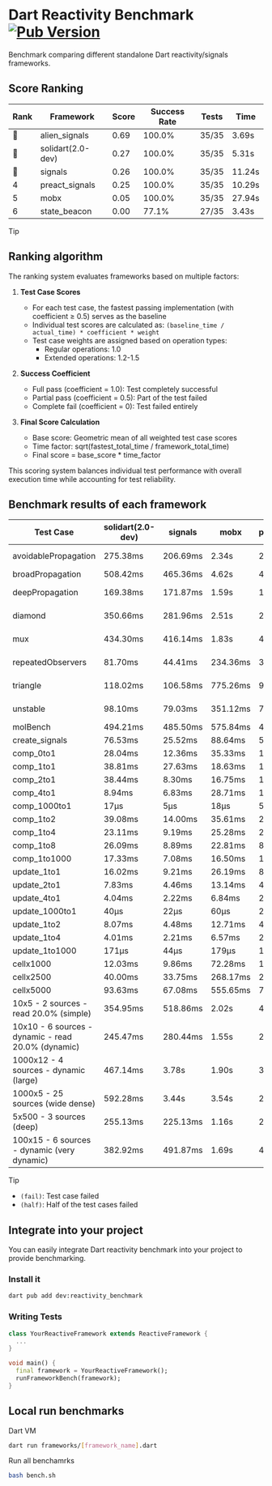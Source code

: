 # Dart Reactivity Benchmark [![Pub Version](https://img.shields.io/pub/v/reactivity_benchmark)](https://pub.dev/packages/reactivity_benchmark)

Benchmark comparing different standalone Dart reactivity/signals frameworks.

## Score Ranking

<!-- ranking start -->
| Rank | Framework | Score | Success Rate | Tests | Time |
|------|-----------|-------|--------------|-------|------|
| 🥇 | alien_signals | 0.69 | 100.0% | 35/35 | 3.69s |
| 🥈 | solidart(2.0-dev) | 0.27 | 100.0% | 35/35 | 5.31s |
| 🥉 | signals | 0.26 | 100.0% | 35/35 | 11.24s |
| 4 | preact_signals | 0.25 | 100.0% | 35/35 | 10.29s |
| 5 | mobx | 0.05 | 100.0% | 35/35 | 27.94s |
| 6 | state_beacon | 0.00 | 77.1% | 27/35 | 3.43s |

<!-- ranking end -->

> [!TIP]
> ## Ranking algorithm
>
> The ranking system evaluates frameworks based on multiple factors:
>
> 1. **Test Case Scores**
>    - For each test case, the fastest passing implementation (with coefficient ≥ 0.5) serves as the baseline
>    - Individual test scores are calculated as: `(baseline_time / actual_time) * coefficient * weight`
>    - Test case weights are assigned based on operation types:
>      - Regular operations: 1.0
>      - Extended operations: 1.2-1.5
>
> 2. **Success Coefficient**
>    - Full pass (coefficient = 1.0): Test completely successful
>    - Partial pass (coefficient = 0.5): Part of the test failed
>    - Complete fail (coefficient = 0): Test failed entirely
>
> 3. **Final Score Calculation**
>    - Base score: Geometric mean of all weighted test case scores
>    - Time factor: sqrt(fastest_total_time / framework_total_time)
>    - Final score = base_score * time_factor
>
> This scoring system balances individual test performance with overall execution time while accounting for test reliability.

## Benchmark results of each framework

<!-- test-case start -->
| Test Case | solidart(2.0-dev) | signals | mobx | preact_signals | state_beacon | alien_signals |
|---|---|---|---|---|---|---|
| avoidablePropagation | 275.38ms | 206.69ms | 2.34s | 202.02ms | 148.71ms (fail) | 179.85ms |
| broadPropagation | 508.42ms | 465.36ms | 4.62s | 455.83ms | 6.00ms (fail) | 348.65ms |
| deepPropagation | 169.38ms | 171.87ms | 1.59s | 177.41ms | 141.02ms (fail) | 122.49ms |
| diamond | 350.66ms | 281.96ms | 2.51s | 286.87ms | 184.39ms (fail) | 232.80ms |
| mux | 434.30ms | 416.14ms | 1.83s | 403.46ms | 192.49ms (fail) | 370.64ms |
| repeatedObservers | 81.70ms | 44.41ms | 234.36ms | 39.87ms | 54.79ms (fail) | 45.48ms |
| triangle | 118.02ms | 106.58ms | 775.26ms | 98.11ms | 78.30ms (fail) | 86.06ms |
| unstable | 98.10ms | 79.03ms | 351.12ms | 70.33ms | 335.71ms (fail) | 66.85ms |
| molBench | 494.21ms | 485.50ms | 575.84ms | 489.35ms | 1.21ms | 482.13ms |
| create_signals | 76.53ms | 25.52ms | 88.64ms | 5.35ms | 66.30ms | 29.47ms |
| comp_0to1 | 28.04ms | 12.36ms | 35.33ms | 18.25ms | 62.70ms | 6.92ms |
| comp_1to1 | 38.81ms | 27.63ms | 18.63ms | 11.74ms | 57.24ms | 4.28ms |
| comp_2to1 | 38.44ms | 8.30ms | 16.75ms | 11.45ms | 37.91ms | 2.33ms |
| comp_4to1 | 8.94ms | 6.83ms | 28.71ms | 11.56ms | 17.37ms | 10.42ms |
| comp_1000to1 | 17μs | 5μs | 18μs | 5μs | 42μs | 3μs |
| comp_1to2 | 39.08ms | 14.00ms | 35.61ms | 25.45ms | 48.23ms | 12.49ms |
| comp_1to4 | 23.11ms | 9.19ms | 25.28ms | 23.11ms | 47.72ms | 12.00ms |
| comp_1to8 | 26.09ms | 8.89ms | 22.81ms | 8.35ms | 44.38ms | 4.84ms |
| comp_1to1000 | 17.33ms | 7.08ms | 16.50ms | 11.30ms | 39.33ms | 3.56ms |
| update_1to1 | 16.02ms | 9.21ms | 26.19ms | 8.70ms | 6.12ms | 10.36ms |
| update_2to1 | 7.83ms | 4.46ms | 13.14ms | 4.26ms | 4.55ms | 2.26ms |
| update_4to1 | 4.04ms | 2.22ms | 6.84ms | 2.19ms | 1.50ms | 2.53ms |
| update_1000to1 | 40μs | 22μs | 60μs | 21μs | 15μs | 27μs |
| update_1to2 | 8.07ms | 4.48ms | 12.71ms | 4.61ms | 3.00ms | 5.04ms |
| update_1to4 | 4.01ms | 2.21ms | 6.57ms | 2.15ms | 1.50ms | 2.50ms |
| update_1to1000 | 171μs | 44μs | 179μs | 1.97ms | 387μs | 30μs |
| cellx1000 | 12.03ms | 9.86ms | 72.28ms | 10.03ms | 5.98ms | 8.11ms |
| cellx2500 | 40.00ms | 33.75ms | 268.17ms | 28.20ms | 26.60ms | 20.28ms |
| cellx5000 | 93.63ms | 67.08ms | 555.65ms | 77.05ms | 71.30ms | 47.33ms |
| 10x5 - 2 sources - read 20.0% (simple) | 354.95ms | 518.86ms | 2.02s | 434.27ms | 242.10ms | 240.62ms |
| 10x10 - 6 sources - dynamic - read 20.0% (dynamic) | 245.47ms | 280.44ms | 1.55s | 276.17ms | 197.31ms | 178.39ms |
| 1000x12 - 4 sources - dynamic (large) | 467.14ms | 3.78s | 1.90s | 3.71s | 339.88ms | 278.17ms |
| 1000x5 - 25 sources (wide dense) | 592.28ms | 3.44s | 3.54s | 2.70s | 498.90ms | 413.97ms |
| 5x500 - 3 sources (deep) | 255.13ms | 225.13ms | 1.16s | 228.81ms | 206.34ms | 192.65ms |
| 100x15 - 6 sources - dynamic (very dynamic) | 382.92ms | 491.87ms | 1.69s | 452.60ms | 260.41ms | 267.32ms |

<!-- test-case end -->

> [!TIP]
> - `(fail)`: Test case failed
> - `(half)`: Half of the test cases failed

## Integrate into your project

You can easily integrate Dart reactivity benchmark into your project to provide benchmarking.

### Install it

```bash
dart pub add dev:reactivity_benchmark
```

### Writing Tests

```dart
class YourReactiveFramework extends ReactiveFramework {
  ...
}

void main() {
  final framework = YourReactiveFramework();
  runFrameworkBench(framework);
}
```

## Local run benchmarks

Dart VM
```bash
dart run frameworks/[framework_name].dart
```

Run all benchamrks
```bash
bash bench.sh
```
